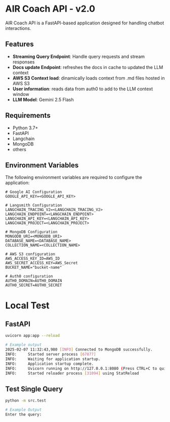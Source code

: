 # AIR Coach API - v2.0

AIR Coach API is a FastAPI-based application designed for handling chatbot interactions.

## Features

- **Streaming Query Endpoint**: Handle query requests and stream responses
- **Docs update Endpoint**: refreshes the docs in cache to updated the LLM context
- **AWS S3 Context load**: dinamically loads context from .md files hosted in AWS S3
- **User information**: reads data from auth0 to add to the LLM context window
- **LLM Model**: Gemini 2.5 Flash

## Requirements

- Python 3.7+
- FastAPI
- Langchain
- MongoDB
- others

## Environment Variables

The following environment variables are required to configure the application:

```
# Google AI Configuration
GOOGLE_API_KEY=<GOOGLE_API_KEY>

# Langsmith Configuration
LANGCHAIN_TRACING_V2=<LANGCHAIN_TRACING_V2>
LANGCHAIN_ENDPOINT=<LANGCHAIN_ENDPOINT>
LANGCHAIN_API_KEY=<LANGCHAIN_API_KEY>
LANGCHAIN_PROJECT=<LANGCHAIN_PROJECT>

# MongoDB Configuration
MONGODB_URI=<MONGODB_URI>
DATABASE_NAME=<DATABASE_NAME>
COLLECTION_NAME=<COLLECTION_NAME>

# AWS S3 configuration
AWS_ACCESS_KEY_ID=AWS_ID
AWS_SECRET_ACCESS_KEY=AWS_Secret
BUCKET_NAME="bucket-name"

# Auth0 configuration
AUTH0_DOMAIN=AUTH0_DOMAIN
AUTH0_SECRET=AUTH0_SECRET
```

# Local Test

## FastAPI

```sh
uvicorn app:app --reload

# Example output
2025-02-07 11:32:43,980 [INFO] Connected to MongoDB successfully.
INFO:     Started server process [67877]
INFO:     Waiting for application startup.
INFO:     Application startup complete.
INFO:     Uvicorn running on http://127.0.0.1:8080 (Press CTRL+C to quit)
INFO:     Started reloader process [31094] using StatReload

```

## Test Single Query

```sh
python -m src.test

# Example Output
Enter the query: 

```
